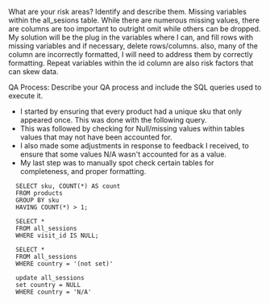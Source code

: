 What are your risk areas? Identify and describe them.
Missing variables within the all_sesions table. While there are numerous missing values, there are columns are too important to outright omit while others can be dropped. My solution will be the plug in the variables where I can, and fill rows with missing variables and if necessary, delete rows/columns. also, many of the column are incorrectly formatted, I will need to address them by correctly formatting. Repeat variables within the id column are also risk factors that can skew data.


QA Process:
Describe your QA process and include the SQL queries used to execute it.

- I started by ensuring that every product had a unique sku that only appeared once. This was done with the following query.
- This was followed by checking for Null/missing values within tables values that may not have been accounted for. 
- I also made some adjustments in response to feedback I received, to ensure that some values N/A wasn't accounted for as a value.
- My last step was to manually spot check certain tables for completeness, and proper formatting.

```
  SELECT sku, COUNT(*) AS count
  FROM products
  GROUP BY sku
  HAVING COUNT(*) > 1;
```


```
  SELECT *
  FROM all_sessions
  WHERE visit_id IS NULL;
```

```
  SELECT *
  FROM all_sessions
  WHERE country = '(not set)'
```
```
  update all_sessions
  set country = NULL
  WHERE country = 'N/A'
```
